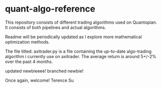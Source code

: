 # quant-algo-reference


This repository consists of different trading algorithms used on Quantopian.
It consists of both pipelines and actual algorithms.

Readme will be periodically updated as I explore more mathematical optimization methods.


The file titled: axitrader.py is a file containing the up-to-date algo-trading algorithm
i currently use on axitrader. The average return is around 5+/-2% over the past 4 months.

updated
newbieeee!
branched newbie!


Once again, welcome!
Terence Su
